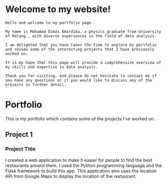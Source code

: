 # Welcome to my website!

    Hello and welcome to my portfolio page. 

    My name is Mohamad Dimas Amardika, a physics graduate from University of Malang , with diverse experiences in the field of data analysis.

    I am delighted that you have taken the time to explore my portfolio and review some of the interesting projects that I have previously worked on.

    It is my hope that this page will provide a comprehensive overview of my skills and expertise in data analysis. 

    Thank you for visiting, and please do not hesitate to contact me if you have any questions or if you would like to discuss any of the projects in further detail.

# Portfolio

This is my portfolio which contains some of the projects I've worked on.

## Project 1

### Project Title

I created a web application to make it easier for people to find the best restaurants around them.
I used the Python programming language and the Flask framework to build this app. 
This application also uses the location API from Google Maps to display the location of the restaurant.
